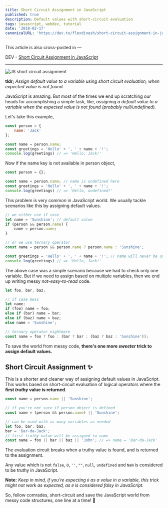 ```yaml
---
title: Short Circuit Assignment in JavaScript
published: true
description: Default values with short-circuit evaluation
tags: javascript, webdev, tutorial
date: '2018-02-17'
canonicalURL: 'https://dev.to/flexdinesh/short-circuit-assignment-in-javascript--4k80'
---
```


This article is also cross-posted in —

DEV - [Short Circuit Assignment in JavaScript](https://dev.to/flexdinesh/short-circuit-assignment-in-javascript--4k80)

---

![JS short circuit assignment](https://image.ibb.co/c9duVn/short_circuit_alt.jpg)

**tldr;** _Assign default value to a variable using short circuit evaluation, when expected value is not found._

JavaScript is amazing. But most of the times we end up scratching our heads for accomplishing a simple task, like, _assigning a default value to a variable when the expected value is not found (probably null/undefined)._

Let's take this example,

```js
const person = {
    name: 'Jack'
};

const name = person.name;
const greetings = 'Hello' + ', ' + name + '!';
console.log(greetings) // => 'Hello, Jack!'
```

Now if the name key is not available in person object,

```js
const person = {};

const name = person.name; // name is undefined here
const greetings = 'Hello' + ', ' + name + '!';
console.log(greetings) // => 'Hello, undefined!'
```

This problem is very common in JavaScript world. We usually tackle scenarios like this by assigning default values.

```js
// we either use if case
let name = 'Sunshine'; // default value
if (person && person.name) {
    name = person.name;
}

// or we use ternary operator
const name = person && person.name ? person.name : 'Sunshine';

const greetings = 'Hello' + ', ' + name + '!'; // name will never be undefined now
console.log(greetings) // => 'Hello, Jack!'
```

The above case was a simple scenario because we had to check only one variable. But if we need to assign based on multiple variables, then we end up writing messy _not-easy-to-read_ code.

```js
let foo, bar, baz;

// if case mess
let name;
if (foo) name = foo;
else if (bar) name = bar;
else if (baz) name = baz;
else name = 'Sunshine';

// ternary operator nightmare
const name = foo ? foo : (bar ? bar : (baz ? baz : 'Sunshine'));

``` 

To save the world from messy code, **there's one more _sweeter_ trick to assign default values.**

## Short Circuit Assignment ✨

This is a shorter and cleaner way of assigning default values in JavaScript. This works based on short-circuit evaluation of logical operators where the **first _truthy_ value is returned**.

```js
const name = person.name || 'Sunshine';

// if you're not sure if person object is defined
const name = (person && person.name) || 'Sunshine';

// can be used with as many variables as needed
let foo, bar, baz;
bar = 'Bar-da-Jack';
// first truthy value will be assigned to name
const name = foo || bar || baz || 'John'; // => name = 'Bar-da-Jack'
```

The evaluation circuit breaks when a truthy value is found, and is returned to the assignment. 

Any value which is not `false`, `0`, `''`, `""`, `null`, `undefined` and `NaN` is considered to be truthy in JavaScript.

**Note:** _Keep in mind, if you're expecting `0` as a value in a variable, this trick might not work as expected, as `0` is considered falsy in JavaScript._

So, fellow comrades, short-circuit and save the JavaScript world from messy code structures, one line at a time! 🎉
